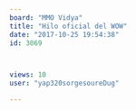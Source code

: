 ```yaml
---
board: "MMO Vidya"
title: "Hilo oficial del WOW"
date: "2017-10-25 19:54:38"
id: 3069



views: 10
user: "yap320sorgesoureDug"

---
```

